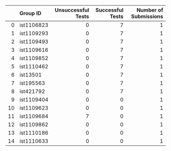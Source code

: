 |    | Group ID   |   Unsuccessful Tests |   Successful Tests |   Number of Submissions |
|---:|:-----------|---------------------:|-------------------:|------------------------:|
|  0 | ist1106823 |                    0 |                  7 |                       1 |
|  1 | ist1109293 |                    0 |                  7 |                       1 |
|  2 | ist1109493 |                    0 |                  7 |                       1 |
|  3 | ist1109616 |                    0 |                  7 |                       1 |
|  4 | ist1109852 |                    0 |                  7 |                       1 |
|  5 | ist1110462 |                    0 |                  7 |                       1 |
|  6 | ist13501   |                    0 |                  7 |                       1 |
|  7 | ist195563  |                    0 |                  7 |                       1 |
|  8 | ist421792  |                    0 |                  7 |                       1 |
|  9 | ist1109404 |                    0 |                  0 |                       1 |
| 10 | ist1109623 |                    0 |                  0 |                       1 |
| 11 | ist1109684 |                    7 |                  0 |                       1 |
| 12 | ist1109862 |                    0 |                  0 |                       1 |
| 13 | ist1110186 |                    0 |                  0 |                       1 |
| 14 | ist1110633 |                    0 |                  0 |                       1 |
